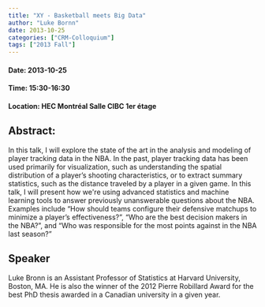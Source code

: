 ```yaml
---
title: "XY - Basketball meets Big Data"
author: "Luke Bornn"
date: 2013-10-25
categories: ["CRM-Colloquium"]
tags: ["2013 Fall"]
---
```


#### Date: 2013-10-25
#### Time: 15:30-16:30
#### Location: HEC Montréal Salle CIBC 1er étage

## Abstract:

In this talk, I will explore the state of the art in the analysis and modeling of player tracking data in the NBA.  In the past, player tracking data has been used primarily for visualization, such as understanding the spatial distribution of a player’s shooting characteristics, or to extract summary statistics, such as the distance traveled by a player in a given game.  In this talk, I will present how we're using advanced statistics and machine learning tools to answer previously unanswerable questions about the NBA.  Examples include “How should teams configure their defensive matchups to minimize a player’s effectiveness?”, “Who are the best decision makers in the NBA?”, and “Who was responsible for the most points against in the NBA last season?”




## Speaker

Luke Bronn is an Assistant Professor of Statistics at Harvard University, Boston, MA. He is also the winner of the 2012 Pierre Robillard Award for the best PhD thesis awarded in a Canadian university in a given year.

